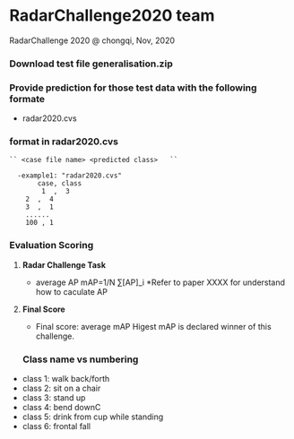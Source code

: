 # RadarChallenge2020 team
RadarChallenge 2020 @ chongqi, Nov, 2020

### Download test file generalisation.zip
### Provide prediction for those test data with the following formate

- radar2020.cvs
		

  
 ### format in  **radar2020.cvs**
  
  	`` <case file name> <predicted class>   ``
  		
  	  -example1: "radar2020.cvs"
	       case, class
	        1  ,  3
		2  ,  4
		3  ,  1
		......
		100 , 1
 
	
### Evaluation Scoring

1. **Radar Challenge  Task**
	- average AP mAP=1/N  ∑[AP]_i
	*Refer to paper XXXX for understand how to caculate AP 
	
2. **Final Score**
	- Final score:    average mAP
	Higest mAP  is declared winner of this challenge.
	
	 ### Class name vs numbering
 - class 1: walk back/forth
 - class 2: sit on a chair
 - class 3: stand up
 - class 4: bend downC
 - class 5: drink from cup while standing
 - class 6: frontal fall
   

